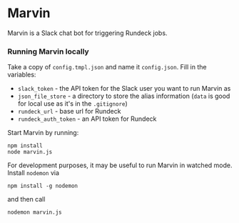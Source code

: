 # Marvin
Marvin is a Slack chat bot for triggering Rundeck jobs.

### Running Marvin locally

Take a copy of `config.tmpl.json` and name it `config.json`.
Fill in the variables:
* `slack_token` - the API token for the Slack user you want to run Marvin as
* `json_file_store` - a directory to store the alias information (`data` is good for local use as it's in the `.gitignore`) 
* `rundeck_url` - base url for Rundeck
* `rundeck_auth_token` - an API token for Rundeck

Start Marvin by running: 

    npm install
    node marvin.js

For development purposes, it may be useful to run Marvin in watched mode. 
Install `nodemon` via 

    npm install -g nodemon
    
and then call

    nodemon marvin.js
